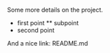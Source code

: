 Some more details on the project.

* first point
** subpoint
* second point


And a nice link: README.md
